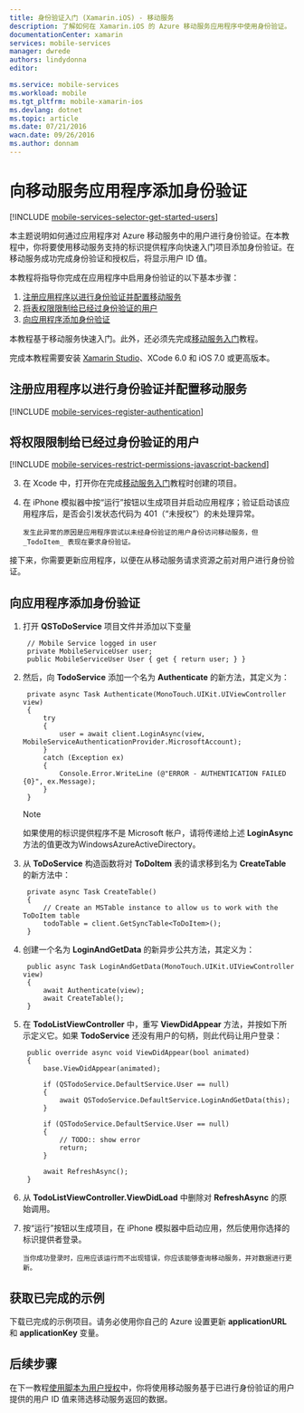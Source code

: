 ```yaml
---
title: 身份验证入门 (Xamarin.iOS) - 移动服务
description: 了解如何在 Xamarin.iOS 的 Azure 移动服务应用程序中使用身份验证。
documentationCenter: xamarin
services: mobile-services
manager: dwrede
authors: lindydonna
editor: 

ms.service: mobile-services
ms.workload: mobile
ms.tgt_pltfrm: mobile-xamarin-ios
ms.devlang: dotnet
ms.topic: article
ms.date: 07/21/2016
wacn.date: 09/26/2016
ms.author: donnam
---
```


# 向移动服务应用程序添加身份验证

[!INCLUDE [mobile-services-selector-get-started-users](../../includes/mobile-services-selector-get-started-users.md)]

本主题说明如何通过应用程序对 Azure 移动服务中的用户进行身份验证。在本教程中，你将要使用移动服务支持的标识提供程序向快速入门项目添加身份验证。在移动服务成功完成身份验证和授权后，将显示用户 ID 值。

本教程将指导你完成在应用程序中启用身份验证的以下基本步骤：

1. [注册应用程序以进行身份验证并配置移动服务]
2. [将表权限限制给已经过身份验证的用户]
3. [向应用程序添加身份验证]

本教程基于移动服务快速入门。此外，还必须先完成[移动服务入门]教程。

完成本教程需要安装 [Xamarin Studio]、XCode 6.0 和 iOS 7.0 或更高版本。

## <a name="register"></a>注册应用程序以进行身份验证并配置移动服务

[!INCLUDE [mobile-services-register-authentication](../../includes/mobile-services-register-authentication.md)]

## <a name="permissions"></a>将权限限制给已经过身份验证的用户

[!INCLUDE [mobile-services-restrict-permissions-javascript-backend](../../includes/mobile-services-restrict-permissions-javascript-backend.md)]

3. 在 Xcode 中，打开你在完成[移动服务入门]教程时创建的项目。 

2. 在 iPhone 模拟器中按“运行”按钮以生成项目并启动应用程序；验证启动该应用程序后，是否会引发状态代码为 401（“未授权”）的未处理异常。

       发生此异常的原因是应用程序尝试以未经身份验证的用户身份访问移动服务，但 _TodoItem_ 表现在要求身份验证。

接下来，你需要更新应用程序，以便在从移动服务请求资源之前对用户进行身份验证。

## <a name="add-authentication"></a>向应用程序添加身份验证

1. 打开 **QSToDoService** 项目文件并添加以下变量

        // Mobile Service logged in user
        private MobileServiceUser user; 
        public MobileServiceUser User { get { return user; } }

2. 然后，向 **TodoService** 添加一个名为 **Authenticate** 的新方法，其定义为：

        private async Task Authenticate(MonoTouch.UIKit.UIViewController view)
        {
            try
            {
                user = await client.LoginAsync(view, MobileServiceAuthenticationProvider.MicrosoftAccount);
            }
            catch (Exception ex)
            {
                Console.Error.WriteLine (@"ERROR - AUTHENTICATION FAILED {0}", ex.Message);
            }
        }

    > [!NOTE]
    >如果使用的标识提供程序不是 Microsoft 帐户，请将传递给上述 **LoginAsync** 方法的值更改为WindowsAzureActiveDirectory。

3. 从 **ToDoService** 构造函数将对 **ToDoItem** 表的请求移到名为 **CreateTable** 的新方法中：

        private async Task CreateTable()
        {
            // Create an MSTable instance to allow us to work with the ToDoItem table
            todoTable = client.GetSyncTable<ToDoItem>();
        }

4. 创建一个名为 **LoginAndGetData** 的新异步公共方法，其定义为：

        public async Task LoginAndGetData(MonoTouch.UIKit.UIViewController view)
        {
            await Authenticate(view);
            await CreateTable();
        }

5. 在 **TodoListViewController** 中，重写 **ViewDidAppear** 方法，并按如下所示定义它。如果 **TodoService** 还没有用户的句柄，则此代码让用户登录：

        public override async void ViewDidAppear(bool animated)
        {
            base.ViewDidAppear(animated);

            if (QSTodoService.DefaultService.User == null)
            {
                await QSTodoService.DefaultService.LoginAndGetData(this);
            }

            if (QSTodoService.DefaultService.User == null)
            {
                // TODO:: show error
                return;
            }

            await RefreshAsync();
        }
6. 从 **TodoListViewController.ViewDidLoad** 中删除对 **RefreshAsync** 的原始调用。

7. 按“运行”按钮以生成项目，在 iPhone 模拟器中启动应用，然后使用你选择的标识提供者登录。

       当你成功登录时，应用应该运行而不出现错误，你应该能够查询移动服务，并对数据进行更新。

## 获取已完成的示例
下载已完成的示例项目。请务必使用你自己的 Azure 设置更新 **applicationURL** 和 **applicationKey** 变量。

## <a name="next-steps"></a>后续步骤

在下一教程[使用脚本为用户授权]中，你将使用移动服务基于已进行身份验证的用户提供的用户 ID 值来筛选移动服务返回的数据。

<!-- Anchors. -->
[注册应用程序以进行身份验证并配置移动服务]: #register
[将表权限限制给已经过身份验证的用户]: #permissions
[向应用程序添加身份验证]: #add-authentication
[Next Steps]:#next-steps

<!-- Images. -->
[4]: ./media/partner-xamarin-mobile-services-ios-get-started-users/mobile-services-selection.png
[5]: ./media/partner-xamarin-mobile-services-ios-get-started-users/mobile-service-uri.png
[13]: ./media/partner-xamarin-mobile-services-ios-get-started-users/mobile-identity-tab.png
[14]: ./media/partner-xamarin-mobile-services-ios-get-started-users/mobile-portal-data-tables.png
[15]: ./media/partner-xamarin-mobile-services-ios-get-started-users/mobile-portal-change-table-perms.png

<!-- URLs. TODO:: update completed example project link with project download -->
[Submit an app page]: http://go.microsoft.com/fwlink/p/?LinkID=266582
[My Applications]: http://go.microsoft.com/fwlink/p/?LinkId=262039
[Live SDK for Windows]: http://go.microsoft.com/fwlink/p/?LinkId=262253

[移动服务入门]: ./partner-xamarin-mobile-services-ios-get-started.md
[Get started with data]: /documentation/articles/partner-xamarin-mobile-services-ios-get-started-data/
[Get started with authentication]: ./partner-xamarin-mobile-services-ios-get-started-users.md
[Get started with push notifications]: ./partner-xamarin-mobile-services-ios-get-started-push.md
[使用脚本为用户授权]: ./mobile-services-javascript-backend-service-side-authorization.md

[Xamarin Studio]: http://xamarin.com/download

<!---HONumber=Mooncake_0118_2016-->